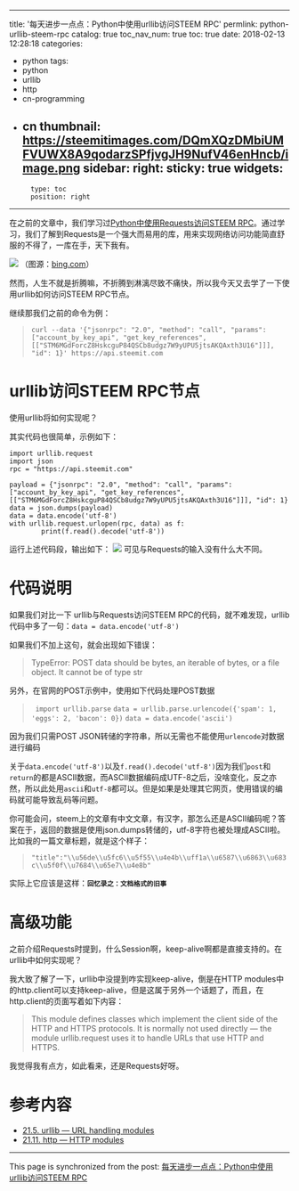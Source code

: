
---
title: '每天进步一点点：Python中使用urllib访问STEEM RPC'
permlink: python-urllib-steem-rpc
catalog: true
toc_nav_num: true
toc: true
date: 2018-02-13 12:28:18
categories:
- python
tags:
- python
- urllib
- http
- cn-programming
- cn
thumbnail: https://steemitimages.com/DQmXQzDMbiUMFVUWX8A9qodarzSPfjvgJH9NufV46enHncb/image.png
sidebar:
    right:
        sticky: true
widgets:
    -
        type: toc
        position: right
---


在之前的文章中，我们学习过[Python中使用Requests访问STEEM RPC](https://steemit.com/python/@oflyhigh/python-requests-steem-rpc)。通过学习，我们了解到Requests是一个强大而易用的库，用来实现网络访问功能简直舒服的不得了，一库在手，天下我有。

![](https://steemitimages.com/DQmXQzDMbiUMFVUWX8A9qodarzSPfjvgJH9NufV46enHncb/image.png)
（图源：[bing.com](bing.com)）

然而，人生不就是折腾嘛，不折腾到淋漓尽致不痛快，所以我今天又去学了一下使用urllib如何访问STEEM RPC节点。

继续那我们之前的命令为例：
>`curl --data '{"jsonrpc": "2.0", "method": "call", "params": ["account_by_key_api", "get_key_references", [["STM6MGdForcZ8HskcguP84QSCb8udgz7W9yUPU5jtsAKQAxth3U16"]]], "id": 1}' https://api.steemit.com`

# urllib访问STEEM RPC节点

使用urllib将如何实现呢？

其实代码也很简单，示例如下：

```
import urllib.request
import json
rpc = "https://api.steemit.com"

payload = {"jsonrpc": "2.0", "method": "call", "params": ["account_by_key_api", "get_key_references", [["STM6MGdForcZ8HskcguP84QSCb8udgz7W9yUPU5jtsAKQAxth3U16"]]], "id": 1}
data = json.dumps(payload)
data = data.encode('utf-8')
with urllib.request.urlopen(rpc, data) as f:
        print(f.read().decode('utf-8'))
```

运行上述代码段，输出如下：
![](https://steemitimages.com/DQmTjbPtJ182oLRuHvarUv3kumYUvyFLLVLPZ2yhLjeo1jG/image.png)
可见与Requests的输入没有什么大不同。

# 代码说明

如果我们对比一下 urllib与Requests访问STEEM RPC的代码，就不难发现，urllib代码中多了一句：`data = data.encode('utf-8')`

如果我们不加上这句，就会出现如下错误：
>TypeError: POST data should be bytes, an iterable of bytes, or a file object. It cannot be of type str

另外，在官网的POST示例中，使用如下代码处理POST数据
>` import urllib.parse`
`data = urllib.parse.urlencode({'spam': 1, 'eggs': 2, 'bacon': 0})`
`data = data.encode('ascii')`

因为我们只需POST JSON转储的字符串，所以无需也不能使用`urlencode`对数据进行编码

关于`data.encode('utf-8')`以及`f.read().decode('utf-8')`因为我们`post`和`return`的都是ASCII数据，而ASCII数据编码成UTF-8之后，没啥变化，反之亦然，所以此处用`ascii`和`utf-8`都可以。但是如果是处理其它网页，使用错误的编码就可能导致乱码等问题。

你可能会问，steem上的文章有中文文章，有汉字，那怎么还是ASCII编码呢？答案在于，返回的数据是使用json.dumps转储的，utf-8字符也被处理成ASCII啦。比如我的一篇文章标题，就是这个样子：
>`"title":"\\u56de\\u5fc6\\u5f55\\u4e4b\\uff1a\\u6587\\u6863\\u683c\\u5f0f\\u7684\\u65e7\\u4e8b"`

实际上它应该是这样：**`回忆录之：文档格式的旧事`**

# 高级功能

之前介绍Requests时提到，什么Session啊，keep-alive啊都是直接支持的。在urllib中如何实现呢？

我大致了解了一下，urllib中没提到咋实现keep-alive，倒是在HTTP modules中的http.client可以支持keep-alive，但是这属于另外一个话题了，而且，在http.client的页面写着如下内容：
>This module defines classes which implement the client side of the HTTP and HTTPS protocols. It is normally not used directly — the module urllib.request uses it to handle URLs that use HTTP and HTTPS.

我觉得我有点方，如此看来，还是Requests好呀。

# 参考内容

* [21.5. urllib — URL handling modules](https://docs.python.org/3.6/library/urllib.html)
* [21.11. http — HTTP modules](https://docs.python.org/3.6/library/http.html)

- - -

This page is synchronized from the post: [每天进步一点点：Python中使用urllib访问STEEM RPC](https://steemit.com/@oflyhigh/python-urllib-steem-rpc)
